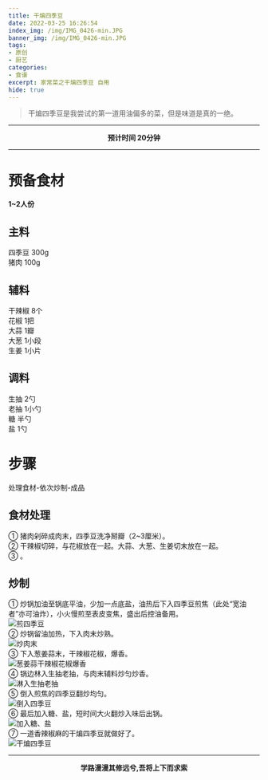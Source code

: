 ```yaml
---
title: 干煸四季豆
date: 2022-03-25 16:26:54
index_img: /img/IMG_0426-min.JPG
banner_img: /img/IMG_0426-min.JPG
tags:
- 原创
- 厨艺
categories: 
- 食谱
excerpt: 家常菜之干煸四季豆 自用
hide: true
---
```


> 干煸四季豆是我尝试的第一道用油偏多的菜，但是味道是真的一绝。

----  
**<center>预计时间 20分钟</center>**

----

# 预备食材

**1~2人份**

## 主料

四季豆 300g  
猪肉 100g  

## 辅料

干辣椒 8个  
花椒 1把  
大蒜 1瓣  
大葱 1小段  
生姜 1小片

## 调料
 
生抽 2勺  
老抽 1小勺  
糖 半勺  
盐 1勺  


# 步骤

处理食材-依次炒制-成品

## 食材处理

① 猪肉剁碎成肉末，四季豆洗净掰瓣（2~3厘米）。  
② 干辣椒切碎，与花椒放在一起。大蒜、大葱、生姜切末放在一起。  
③ 。

## 炒制

① 炒锅加油至锅底平油，少加一点底盐，油热后下入四季豆煎焦（此处“宽油者”亦可油炸），小火慢煎至表皮变焦，盛出后控油备用。  
![煎四季豆]()  
② 炒锅留油加热，下入肉末炒熟。  
![炒肉末]()  
③ 下入葱姜蒜末，干辣椒花椒，爆香。  
![葱姜蒜干辣椒花椒爆香]()  
④ 锅边林入生抽老抽，与肉末辅料炒匀炒香。  
![淋入生抽老抽]()  
⑤ 倒入煎焦的四季豆翻炒均匀。  
![倒入四季豆]()  
⑥ 最后加入糖、盐，短时间大火翻炒入味后出锅。  
![加入糖、盐]()  
⑦ 一道香辣椒麻的干煸四季豆就做好了。  
![干煸四季豆]()

---
**<center>学路漫漫其修远兮,吾将上下而求索</center>**